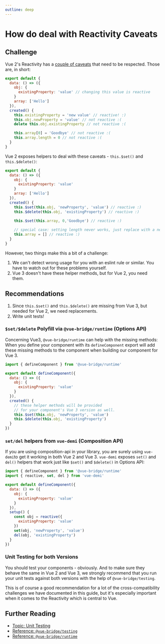 ```yaml
---
outline: deep
---
```

# How do deal with Reactivity Caveats

<!-- TODO: add Badges here? We need some kind of default overview setup -->

## Challenge

Vue 2's Reactivity has a [couple of caveats](https://vuejs.org/v2/guide/reactivity.html#Change-Detection-Caveats) that need to be respected. Those are, in short:

```js
export default {
  data: () => ({
    obj: {
      existingProperty: 'value' // changing this value is reactive
    }
    array: ['Hello']
  }),
  created() {
    this.existingProperty = 'new value' // reactive! :) 
    this.obj.newProperty = 'value' // not reactive :(
    delete this.obj.existingProperty // not reactive :(

    this.array[0] = 'Goodbye' // not reactive :(
    this.array.length = 0 // not reactive :(
  }
}
```

Vue 2 exposes helpers to deal with these caveats - `this.$set()` and `this.$delete()`:

```js
export default {
  data: () => ({
    obj: {
      existingProperty: 'value'
    }
    array: ['Hello']
  }),
  created() {
    this.$set(this.obj, 'newProperty', 'value') // reactive :)
    this.$delete(this.obj, 'existingProperty') // reactive :)

    this.$set(this.array, 0,'Goodbye') // reactive :)
    
    // special case: setting length never works, just replace with a new one.
    this.array = [] // reactive :)
  }
}
```
However, two things make this a bit of a challenge:

1. We can't detect wrong usage for you with an eslint rule or similar. You have to watch out for these problems yourself.
2. Vue 3 doesn't have these helper methods, but for Vue 2, you need them.

## Recommendations

1. Since `this.$set()` and `this.$delete()` are missing from Vue 3, but needed for Vue 2, we need replacements.
2. Write unit tests!

### `$set/$delete` Polyfill via `@vue-bridge/runtime` (Options API)


Concerning Vue3, `@vue-bridge/runtime` can help with the missing methods: When you define your component with its `defineComponent` export will add these missing methods to the component when building our component for Vue 3.

```js
import { defineComponent } from '@vue-bridge/runtime'

export default defineComponent({
  data: () => ({
    obj: {
      existingProperty: 'value'
    }
  }),
  created() {
    // these helper methods will be provided
    // for your component's Vue 3 version as well.
    this.$set(this.obj, 'newProperty', 'value')
    this.$delete(this.obj, 'existingProperty')
  }
})
```

### `set/del` helpers from `vue-demi` (Composition API)

If you are using composition-api in your library, you are surely using `vue-demi`to get it working in both Vue 2 and Vue 3. `vue-demi` exposes `set()` and `del()` helpers that work just like `$set()` and `$delete()` in Options API:

```js
import { defineComponent } from '@vue-bridge/runtime'
import { reactive, set, del } from 'vue-demi'

export default defineComponent({
  data: () => ({
    obj: {
      existingProperty: 'value'
    }
  }),
  setup() {
    const obj = reactive({
      existingProperty: 'value'
    })
    set(obj, 'newProperty', 'value')
    del(obj, 'existingProperty')
  }
})
```

### Unit Testing for both Versions

You should test your components - obviously. And to make sure they behave the same in Vue 2 and Vue 3, we strongly recommend that you run your unit tests against both versions with the help of `@vue-bridge/testing`.

This is of course a good recommendation for a lot of the cross-compatibility challenges we have documented in this guide, but it's especially important when it comes to the Reactivity which is central to Vue.


## Further Reading

* [Topic: Unit Testing](#) <!-- TODO: Link -->
* [Reference: `@vue-bridge/testing`](/reference/testing)
* [Reference: `@vue-bridge/runtime`](/reference/runtime)
